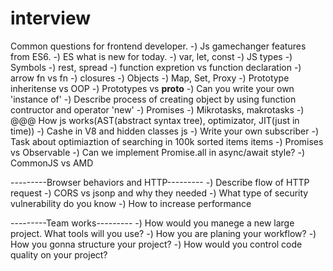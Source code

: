 # interview
Common questions for frontend developer.
-) Js gamechanger features from ES6.
-) ES what is new for today.
-) var, let, const
-) JS types
-) Symbols
-) rest, spread
-) function expretion vs function declaration
-) arrow fn vs fn
-) closures
-) Objects
-) Map, Set, Proxy
-) Prototype inheritense vs OOP
-) Prototypes vs __proto__
-) Can you write your own 'instance of'
-) Describe process of creating object by using function contructor and operator 'new'
-) Promises
-) Mikrotasks, makrotasks
-) @@@ How js works(AST(abstract syntax tree), optimizator, JIT(just in time))
-) Cashe in V8 and hidden classes js
-) Write your own subscriber
-) Task about optimiaztion of searching in 100k sorted items items
-) Promises vs Observable
-) Can we implement Promise.all in async/await style?
-) CommonJS vs AMD

---------Browser behaviors and HTTP---------
-) Describe flow of HTTP request
-) CORS vs jsonp and why they needed
-) What type of security vulnerability do you know
-) How to increase performance

---------Team works---------
-) How would you manege a new large project. What tools will you use?
-) How you are planing your workflow?
-) How you gonna structure your project?
-) How would you control code quality on your project?

